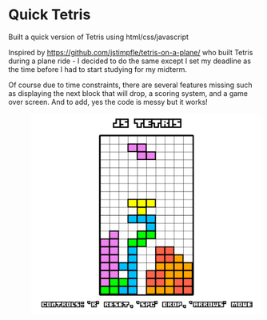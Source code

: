 # Quick Tetris

Built a quick version of Tetris using html/css/javascript

Inspired by https://github.com/jstimpfle/tetris-on-a-plane/ who built Tetris during a plane ride - I decided to do the same except I set my deadline as the time before I had to start studying for my midterm.

Of course due to time constraints, there are several features missing such as displaying the next block that will drop, a scoring system, and a game over screen. And to add, yes the code is messy but it works!

<img style="float: right;" src="tetris-sreen.png" width="458" height="400">



